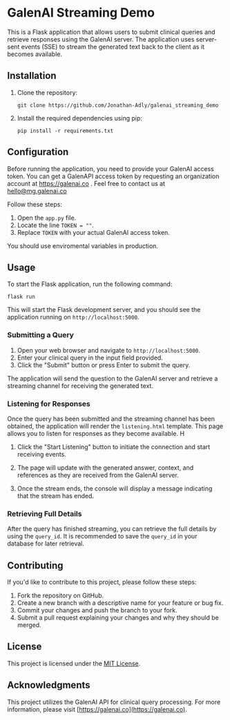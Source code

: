 GalenAI Streaming Demo
============

This is a Flask application that allows users to submit clinical queries and retrieve responses using the GalenAI server. The application uses server-sent events (SSE) to stream the generated text back to the client as it becomes available.

Installation
------------

1.  Clone the repository:
    
    
    `git clone https://github.com/Jonathan-Adly/galenai_streaming_demo`
    
2.  Install the required dependencies using pip:
    
    
    `pip install -r requirements.txt`
    

Configuration
-------------

Before running the application, you need to provide your GalenAI access token. You can get a GalenAPI access token by requesting an organization account at https://galenai.co . Feel free to contact us at hello@mg.galenai.co 

Follow these steps:

1.  Open the `app.py` file.
2.  Locate the line `TOKEN = ""`.
3.  Replace `TOKEN` with your actual GalenAI access token.

You should use enviromental variables in production.

Usage
-----

To start the Flask application, run the following command:

`flask run`

This will start the Flask development server, and you should see the application running on `http://localhost:5000`.

### Submitting a Query

1.  Open your web browser and navigate to `http://localhost:5000`.
2.  Enter your clinical query in the input field provided.
3.  Click the "Submit" button or press Enter to submit the query.

The application will send the question to the GalenAI server and retrieve a streaming channel for receiving the generated text.

### Listening for Responses

Once the query has been submitted and the streaming channel has been obtained, the application will render the `listening.html` template. This page allows you to listen for responses as they become available. H

1.  Click the "Start Listening" button to initiate the connection and start receiving events.
    
2.  The page will update with the generated answer, context, and references as they are received from the GalenAI server.
    
3.  Once the stream ends, the console will display a message indicating that the stream has ended.
    

### Retrieving Full Details

After the query has finished streaming, you can retrieve the full details by using the `query_id`. It is recommended to save the `query_id` in your database for later retrieval.

Contributing
------------

If you'd like to contribute to this project, please follow these steps:

1.  Fork the repository on GitHub.
2.  Create a new branch with a descriptive name for your feature or bug fix.
3.  Commit your changes and push the branch to your fork.
4.  Submit a pull request explaining your changes and why they should be merged.

License
-------

This project is licensed under the [MIT License](LICENSE).

Acknowledgments
---------------

This project utilizes the GalenAI API for clinical query processing. For more information, please visit [https://galenai.co](https://galenai.co).